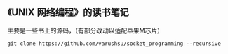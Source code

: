 ## 《UNIX 网络编程》的读书笔记
主要是一些书上的源码，（有部分改动以适配苹果M芯片）
```shell
git clone https://github.com/varushsu/socket_programming --recursive
```
